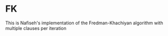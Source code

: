 # FK
This is Nafiseh's implementation of the Fredman-Khachiyan algorithm with multiple clauses per iteration
